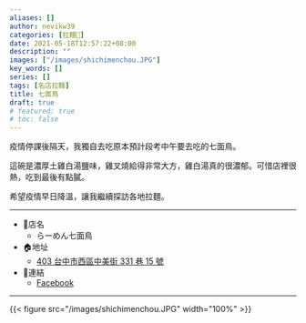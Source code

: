 ```yaml
---
aliases: []
author: nevikw39
categories: [拉麵🍜]
date: 2021-05-18T12:57:22+08:00
description: ""
images: ["/images/shichimenchou.JPG"]
key_words: []
series: []
tags: [名店拉麵]
title: 七面鳥
draft: true
# featured: true
# toc: false
---
```


疫情停課後隔天，我獨自去吃原本預計段考中午要去吃的七面鳥。

這碗是濃厚土雞白湯鹽味，雞叉燒給得非常大方，雞白湯真的很濃郁。可惜店裡很熱，吃到最後有點膩。

希望疫情早日降溫，讓我繼續探訪各地拉麵。

---
+ 🏬店名
    * らーめん七面鳥
+ 🏠地址
    * [403 台中市西區中美街 331 巷 15 號](https://goo.gl/maps/ynEL5GTgSXTk7YQ2A)
+ 🔗連結
    * [Facebook](https://www.facebook.com/%E3%82%89%E3%83%BC%E3%82%81%E3%82%93%E4%B8%83%E9%9D%A2%E9%B3%A5-427652554063509/)
---

{{< figure src="/images/shichimenchou.JPG" width="100%" >}}

